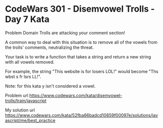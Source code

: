 # CodeWars 301 - Disemvowel Trolls - Day 7 Kata

Problem Domain
Trolls are attacking your comment section!

A common way to deal with this situation is to remove all of the vowels from the trolls' comments, neutralizing the threat.

Your task is to write a function that takes a string and return a new string with all vowels removed.

For example, the string "This website is for losers LOL!" would become "Ths wbst s fr lsrs LL!".

Note: for this kata y isn't considered a vowel.

Problem url
https://www.codewars.com/kata/disemvowel-trolls/train/javascript

My solution url
https://www.codewars.com/kata/52fba66badcd10859f00097e/solutions/javascript/me/best_practice
